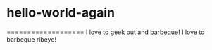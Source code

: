 # hello-world-again
===================
I love to geek out and barbeque!
I love to barbeque ribeye!


